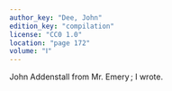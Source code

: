 ```yaml
---
author_key: "Dee, John"
edition_key: "compilation"
license: "CC0 1.0"
location: "page 172"
volume: "Ⅰ"
---
```

John Addenstall from Mr. Emery ; I wrote.
